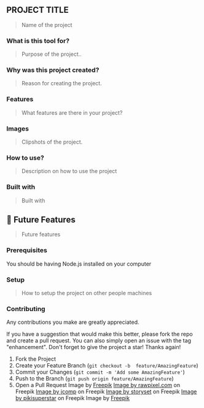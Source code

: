 ## PROJECT TITLE

> Name of the project

### What is this tool for?

> Purpose of the project..

### Why was this project created?

> Reason for creating the project.

### Features

> What features are there in your project?

### Images

> Clipshots of the project.

<!-- <p float="left"> Images </p> -->

### How to use?

> Description on how to use the project

### Built with

> Built with

## 🔭 Future Features <a name="future-features"></a>

> Future features

### Prerequisites

You should be having Node.js installed on your computer

### Setup

> How to setup the project on other people machines

### Contributing

Any contributions you make are greatly appreciated.

If you have a suggestion that would make this better, please fork the repo and create a pull request. You can also simply open an issue with the tag "enhancement". Don't forget to give the project a star! Thanks again!

1. Fork the Project
2. Create your Feature Branch (`git checkout -b  feature/AmazingFeature`)
3. Commit your Changes (`git commit -m 'Add some AmazingFeature'`)
4. Push to the Branch (`git push origin feature/AmazingFeature`)
5. Open a Pull Request
   Image by <a href="https://www.freepik.com/free-vector/hand-drawn-flat-halloween-ghost-illustration_17241551.htm#page=5&query=ghost&position=19&from_view=search&track=sph">Freepik</a>
   <a href="https://www.freepik.com/free-vector/cute-white-ghost-element-black-background-vector_24382474.htm#page=2&query=ghost&position=0&from_view=search&track=sph">Image by rawpixel.com</a> on Freepik
   <a href="https://www.freepik.com/free-vector/cyber-data-security-online-concept-illustration-internet-security-information-privacy-protection_12953560.htm#query=login&position=28&from_view=search&track=sph">Image by jcomp</a> on Freepik
   <a href="https://www.freepik.com/free-vector/login-concept-illustration_6184159.htm#query=login&position=3&from_view=search&track=sph">Image by storyset</a> on Freepik
   <a href="https://www.freepik.com/free-vector/hand-drawn-no-data-concept_55024598.htm#query=empty%20content&position=32&from_view=search&track=ais">Image by pikisuperstar</a> on Freepik
   Image by <a href="https://www.freepik.com/free-vector/modern-warning-pop-up-with-flat-design_2700024.htm#query=error%20message&position=1&from_view=search&track=ais">Freepik</a>
